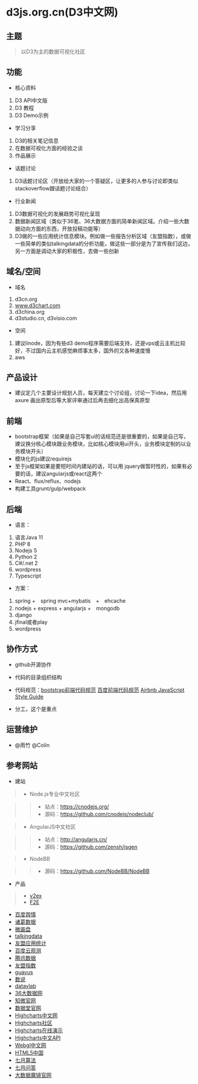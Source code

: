 # d3js.org.cn(D3中文网)

## 主题

> 以D3为主的数据可视化社区

## 功能

* 核心资料

>
1. D3 API中文版
2. D3 教程
3. D3 Demo示例

* 学习分享

>
1. D3的相关笔记信息
2. 在数据可视化方面的经验之谈
3. 作品展示

* 话题讨论

>
1. D3话题讨论区（开放给大家的一个答疑区，让更多的人参与讨论即类似stackoverflow跟话题讨论结合）

* 行业新闻

>
1. D3数据可视化的发展趋势可视化呈现
2. 数据新闻区域（类似于36氪、36大数据方面的简单新闻区域。介绍一些大数据动向方面的东西，开放投稿功能等）
3. D3做的一些应用统计信息模块。例如做一些报告分析区域（友盟指数），或做一些简单的类似talkingdata的分析功能，做这些一部分是为了宣传我们这边，另一方面是调动大家的积极性，去做一些创新



## 域名/空间

* 域名 

>
1. d3cn.org
2. www.d3chart.com
3. d3china.org
4. d3studio.cn, d3visio.com

* 空间

>
1. 建议linode，因为有些d3 demo程序需要后端支持，还是vps或云主机比较好，不过国内云主机感觉麻烦事太多，国外的又各种速度慢
2. aws

## 产品设计

*  建议定几个主要设计规划人员，每天建立个讨论组，讨论一下idea，然后用axure 画出原型后等大家评审通过后再去细化出高保真原型
 
## 前端

* bootstrap框架（如果是自己写套ui的话规范还是很重要的，如果是自己写，建议换分核心模块跟业务模块，比如核心模块用ui开头，业务模块定制的以业务模块开头）
* 模块化的js建议requirejs
* 至于js框架如果是要短时间内建站的话，可以用 jquery做暂时性的，如果有必要的话，建议angularjs或react这两个
* React、flux/reflux、nodejs
* 构建工具grunt/gulp/webpack

## 后端

* 语言：

>
1. 语言Java 11
2. PHP 8
3. Nodejs 5
4. Python 2
5. C#/.net 2
6. wordpress
7. Typescript

* 方案：

>
1. spring +　spring mvc+mybatis　+　ehcache
2. nodejs + express + angularjs +　mongodb
3. django
4. jfinal或者play
5. wordpress


## 协作方式

* github开源协作

* 代码的目录组织结构

* 代码规范：[bootstrap前端代码规范](http://codeguide.bootcss.com/) [百度前端代码规范](https://github.com/ecomfe/spec) [Airbnb JavaScript Style Guide](https://github.com/sivan/javascript-style-guide/blob/master/es5/README.md)

* 分工，这个是重点


## 运营维护

* @雨竹 @Colin

## 参考网站

* 建站

>+ Node.js专业中文社区

>>- 站点：https://cnodejs.org/
>>- 源码：https://github.com/cnodejs/nodeclub/


>+ AngularJS中文社区

>>+ 站点：http://angularjs.cn/
>>+ 源码：https://github.com/zensh/jsgen

>+ NodeBB

>>+ 源码：https://github.com/NodeBB/NodeBB

* 产品


>+ [v2ex](http://www.v2ex.com/)
>+ [F2E](http://f2e.im/)
* [百度舆情](http://yuqing.baidu.com/zhengwu/home/Intro/index?castk=LTE%3D)
* [诸葛数据](http://zhugeio.com/)
* [微画盘](http://www.weihuapan.com/)
* [talkingdata](https://www.talkingdata.com/)
* [友盟应用统计](http://www.umeng.com/apps/4100008dd65107258db11ef4/reports/installation)
* [百度云观测](http://ce.baidu.com/index/monitor)
* [腾讯数据](http://data.qq.com/)
* [友盟指数](http://umindex.com/)
* [guavus](http://www.guavus.com/products/)
* [数说](http://shushuo.baidu.com/web/)
* [datavlab](http://datavlab.org/)
* [36大数据网](http://www.36dsj.com/)
* [知微官网](http://www.zhiweidata.com/)
* [数据堂官网](http://crowd.datatang.com/)
* [Highcharts中文网](http://www.hcharts.cn/)
* [Highcharts社区](http://highcharts.me)
* [Highcharts在线演示](http://www.hcharts.cn/demo/index.php)
* [Highcharts中文API](http://www.hcharts.cn/api/index.php)
* [Webgl中文网](http://www.hewebgl.com/)
* [HTML5中国](http://www.html5cn.org/)
* [七月算法](http://www.julyedu.com/)
* [七月问答](http://ask.julyedu.com/)
* [大数据魔镜官网](http://www.moojnn.com/?ref=sogou1)
